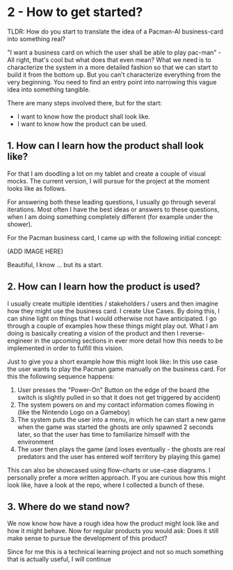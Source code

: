 # 2 - How to get started?
TLDR: How do you start to translate the idea of a Pacman-AI business-card into something real?

"I want a business card on which the user shall be able to play pac-man" - All right, that's cool but what does that even mean? What we need is to characterize the system in a more detailed fashion so that we can start to build it from the bottom up. But you can't characterize everything from the very beginning. You need to find an entry point into narrowing this vague idea into something tangible.

There are many steps involved there, but for the start:
- I want to know how the product shall look like.
- I want to know how the product can be used.

## 1. How can I learn how the product shall look like?
For that I am doodling a lot on my tablet and create a couple of visual mocks. The current version, I will pursue for the project at the moment looks like as follows.

For answering both these leading questions, I usually go through several iterations. Most often I have the best ideas or answers to these questions, when I am doing something completely different (for example under the shower). 

For the Pacman business card, I came up with the following initial concept:

(ADD IMAGE HERE)

Beautiful, I know ... but its a start.

## 2. How can I learn how the product is used?
I usually create multiple identities / stakeholders / users and then imagine how they might use the business card. I create Use Cases. By doing this, I can shine light on things that I would otherwise not have anticipated. I go through a couple of examples how these things might play out. What I am doing is basically creating a vision of the product and then I reverse-engineer in the upcoming sections in ever more detail how this needs to be implemented in order to fulfill this vision.

Just to give you a short example how this might look like: In this use case the user wants to play the Pacman game manually on the business card. For this the following sequence happens:
1. User presses the "Power-On" Button on the edge of the board (the switch is slightly pulled in so that it does not get triggered by accident)
2. The system powers on and my contact information comes flowing in (like the Nintendo Logo on a Gameboy)
3. The system puts the user into a menu, in which he can start a new game when the game was started the ghosts are only spawned 2 seconds later, so that the user has time to familiarize himself with the environment
4. The user then plays the game (and loses eventually - the ghosts are real predators and the user has entered wolf territory by playing this game)

This can also be showcased using flow-charts or use-case diagrams. I personally prefer a more written approach. If you are curious how this might look like, have a look at the repo, where I collected a bunch of these.

## 3. Where do we stand now?
We now know how have a rough idea how the product might look like and how it might behave. 
Now for regular products you would ask: Does it still make sense to pursue the development of this product?

Since for me this is a technical learning project and not so much something that is actually useful, I will continue